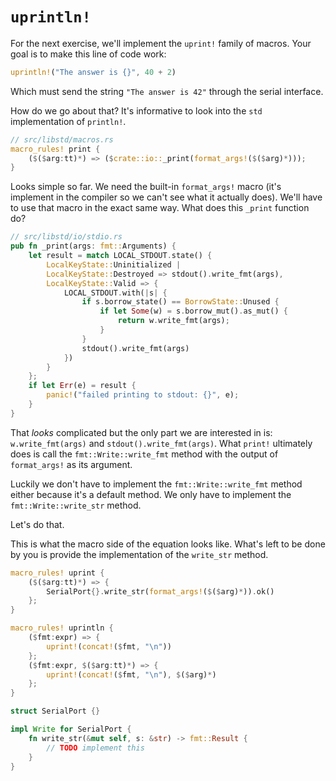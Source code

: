 # `uprintln!`

For the next exercise, we'll implement the `uprint!` family of macros. Your goal
is to make this line of code work:

``` rust
uprintln!("The answer is {}", 40 + 2)
```

Which must send the string `"The answer is 42"` through the serial interface.

How do we go about that? It's informative to look into the `std` implementation
of `println!`.

``` rust
// src/libstd/macros.rs
macro_rules! print {
    ($($arg:tt)*) => ($crate::io::_print(format_args!($($arg)*)));
}
```

Looks simple so far. We need the built-in `format_args!` macro (it's implement
in the compiler so we can't see what it actually does). We'll have to use that
macro in the exact same way. What does this `_print` function do?

``` rust
// src/libstd/io/stdio.rs
pub fn _print(args: fmt::Arguments) {
    let result = match LOCAL_STDOUT.state() {
        LocalKeyState::Uninitialized |
        LocalKeyState::Destroyed => stdout().write_fmt(args),
        LocalKeyState::Valid => {
            LOCAL_STDOUT.with(|s| {
                if s.borrow_state() == BorrowState::Unused {
                    if let Some(w) = s.borrow_mut().as_mut() {
                        return w.write_fmt(args);
                    }
                }
                stdout().write_fmt(args)
            })
        }
    };
    if let Err(e) = result {
        panic!("failed printing to stdout: {}", e);
    }
}
```

That *looks* complicated but the only part we are interested in is:
`w.write_fmt(args)` and `stdout().write_fmt(args)`. What `print!` ultimately
does is call the `fmt::Write::write_fmt` method with the output of
`format_args!` as its argument.

Luckily we don't have to implement the `fmt::Write::write_fmt` method either
because it's a default method. We only have to implement the
`fmt::Write::write_str` method.

Let's do that.

This is what the macro side of the equation looks like. What's left to be done
by you is provide the implementation of the `write_str` method.

``` rust
macro_rules! uprint {
    ($($arg:tt)*) => {
        SerialPort{}.write_str(format_args!($($arg)*)).ok()
    };
}

macro_rules! uprintln {
    ($fmt:expr) => {
        uprint!(concat!($fmt, "\n"))
    };
    ($fmt:expr, $($arg:tt)*) => {
        uprint!(concat!($fmt, "\n"), $($arg)*)
    };
}

struct SerialPort {}

impl Write for SerialPort {
    fn write_str(&mut self, s: &str) -> fmt::Result {
        // TODO implement this
    }
}
```
